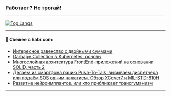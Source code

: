 ### Работает? Не трогай!

---
<!--
#### 🛠️ Technical stack:

![Java](https://img.shields.io/badge/Java-informational?logo=Oracle&style=flat&logoColor=white&color=FF4500)
![Kotlin](https://img.shields.io/badge/Kotlin-informational?logo=Kotlin&style=flat&logoColor=white&color=774D97)
![TS](https://img.shields.io/badge/TypeScript-informational?logo=typeScript&style=flat&logoColor=black&color=017acc)
![Python](https://img.shields.io/badge/Python-informational?logo=Python&style=flat&logoColor=black&color=ffdd54) <br>
![Spring](https://img.shields.io/badge/Spring-informational?logo=Spring&style=flat&logoColor=white&color=6DB33F) 
![SpringBoot](https://img.shields.io/badge/SpringBoot-informational?logo=SpringBoot&style=flat&logoColor=white&color=6DB33F)
![Nest](https://img.shields.io/badge/NestJS-informational?logo=NestJS&style=flat&logoColor=white&color=E0234E) 
![NodeJS](https://img.shields.io/badge/NodeJS-informational?logo=node.js&style=flat&logoColor=white&color=70A760)<br>
![PostgreSQL](https://img.shields.io/badge/PostgreSQL-informational?logo=PostgreSQL&style=flat&logoColor=white&color=DAA520)
![MongoDB](https://img.shields.io/badge/MongoDB-informational?logo=MongoDB&style=flat&logoColor=white&color=870000)
![Apache](https://img.shields.io/badge/Apache-informational?logo=apache&style=flat&logoColor=white&color=f74e28)

___ 
-->

<!--- #### 🛠️ : --->

[![Top Langs](https://github-readme-stats-82jvfl3w3-advtsettinggmailcoms-projects.vercel.app/api/top-langs/?username=zloylis&langs_count=10&hide_title=true&title_color=e6edf3&size_weight=0.5&count_weight=0.5&layout=compact&hide_progress=true&hide_border=true&theme=dracula)](https://github.com/zloylis)

<!---


####  :octocat:&nbsp;&nbsp; Статистика:

![GitHub stats](https://github-readme-stats-u2qms2cxw-advtsettinggmailcoms-projects.vercel.app/api?username=zloylis&show_icons=true&hide_border=true&theme=dracula&title_color=e6edf3&include_all_commits=true&count_private=true&hide_rank=false&hide_title=true&rank_icon=github)
-->
---

#### 💬 Свежее с habr.com:

<!-- BLOG-POST-LIST:START -->
- [Интересное равенство с двойными суммами](https://habr.com/ru/articles/862652/?utm_source=habrahabr&utm_medium=rss&utm_campaign=862652)
- [Garbage Collection в Kubernetes: основы](https://habr.com/ru/companies/otus/articles/860928/?utm_source=habrahabr&utm_medium=rss&utm_campaign=860928)
- [Многослойная архитектура FrontEnd-приложений на основании SOLID, часть 2](https://habr.com/ru/companies/beeline_tech/articles/862558/?utm_source=habrahabr&utm_medium=rss&utm_campaign=862558)
- [Делаем из смартфона рацию Push-To-Talk, вызываем диспетчера или подаём SOS одним нажатием. Обзор XCover7 и MIL-STD-810H](https://habr.com/ru/companies/samsung/articles/862540/?utm_source=habrahabr&utm_medium=rss&utm_campaign=862540)
- [Развитие нейроимплантов, или кто приближает трансгуманизм](https://habr.com/ru/companies/redmadrobot/articles/862530/?utm_source=habrahabr&utm_medium=rss&utm_campaign=862530)
<!-- BLOG-POST-LIST:END -->

---
